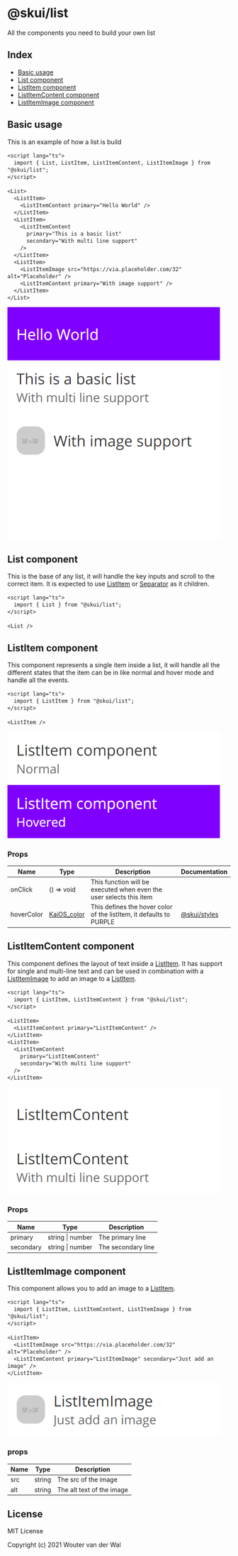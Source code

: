 # @skui/list

All the components you need to build your own list

## Index

- [Basic usage](#basic-usage)
- [List component](#list-component)
- [ListItem component](#listitem-component)
- [ListItemContent component](#listitemcontent-component)
- [ListItemImage component](#listitemimage-component)

## Basic usage

This is an example of how a list is build

```svelte
<script lang="ts">
  import { List, ListItem, ListItemContent, ListItemImage } from "@skui/list";
</script>

<List>
  <ListItem>
    <ListItemContent primary="Hello World" />
  </ListItem>
  <ListItem>
    <ListItemContent
      primary="This is a basic list"
      secondary="With multi line support"
    />
  </ListItem>
  <ListItem>
    <ListItemImage src="https://via.placeholder.com/32" alt="Placeholder" />
    <ListItemContent primary="With image support" />
  </ListItem>
</List>
```

![Example](https://github.com/wjtje/svelte-kaios/raw/main/packages/list/screenshots/example.png)

## List component

This is the base of any list, it will handle the key inputs and scroll to the correct item. It is expected to use [ListItem](#listitem-component) or [Separator](https://github.com/wjtje/svelte-kaios/tree/main/packages/separator#readme) as it children.

```svelte
<script lang="ts">
  import { List } from "@skui/list";
</script>

<List />
```

## ListItem component

This component represents a single item inside a list, it will handle all the different states that the item can be in like normal and hover mode and handle all the events.

```svelte
<script lang="ts">
  import { ListItem } from "@skui/list";
</script>

<ListItem />
```

![ListItem component example](https://github.com/wjtje/svelte-kaios/raw/main/packages/list/screenshots/listitem.png)

### Props

| Name       | Type                                                                                 | Description                                                         | Documentation                                                                         |
| ---------- | ------------------------------------------------------------------------------------ | ------------------------------------------------------------------- | ------------------------------------------------------------------------------------- |
| onClick    | () => void                                                                           | This function will be executed when even the user selects this item |
| hoverColor | [KaiOS_color](https://github.com/wjtje/svelte-kaios/tree/main/packages/types#readme) | This defines the hover color of the listItem, it defaults to PURPLE | [@skui/styles](https://github.com/wjtje/svelte-kaios/tree/main/packages/style#colors) |

## ListItemContent component

This component defines the layout of text inside a [ListItem](#listitem-component). It has support for single and multi-line text and can be used in combination with a [ListItemImage](#listitemimage-component) to add an image to a [ListItem](#listitem-component).

```svelte
<script lang="ts">
  import { ListItem, ListItemContent } from "@skui/list";
</script>

<ListItem>
  <ListItemContent primary="ListItemContent" />
</ListItem>
<ListItem>
  <ListItemContent
    primary="ListItemContent"
    secondary="With multi line support"
  />
</ListItem>
```

![ListItemContent component example](https://github.com/wjtje/svelte-kaios/raw/main/packages/list/screenshots/listitemcontent.png)

### Props

| Name      | Type             | Description        |
| --------- | ---------------- | ------------------ |
| primary   | string \| number | The primary line   |
| secondary | string \| number | The secondary line |

## ListItemImage component

This component allows you to add an image to a [ListItem](#listitem-component).

```svelte
<script lang="ts">
  import { ListItem, ListItemContent, ListItemImage } from "@skui/list";
</script>

<ListItem>
  <ListItemImage src="https://via.placeholder.com/32" alt="Placeholder" />
  <ListItemContent primary="ListItemImage" secondary="Just add an image" />
</ListItem>
```

![ListItemImage component example](https://github.com/wjtje/svelte-kaios/raw/main/packages/list/screenshots/listitemimage.png)

### props

| Name | Type   | Description               |
| ---- | ------ | ------------------------- |
| src  | string | The src of the image      |
| alt  | string | The alt text of the image |

## License

MIT License

Copyright (c) 2021 Wouter van der Wal

